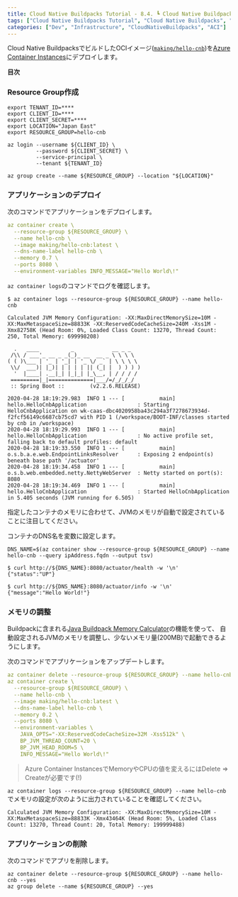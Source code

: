 ```yaml
---
title: Cloud Native Buildpacks Tutorial - 8.4. ┗ Cloud Native BuildpacksでビルドしたOCIイメージをAzure Container Instancesへデプロイ
tags: ["Cloud Native Buildpacks Tutorial", "Cloud Native Buildpacks", "Spring Boot", "Azure Container Instances", "Series"]
categories: ["Dev", "Infrastructure", "CloudNativeBuildpacks", "ACI"]
---
```


Cloud Native BuildpacksでビルドしたOCIイメージ([`making/hello-cnb`](https://hub.docker.com/r/making/hello-cnb))を[Azure Container Instances](https://docs.microsoft.com/azure/container-instances)にデプロイします。

**目次**
<!-- toc -->

### Resource Group作成

```
export TENANT_ID=****
export CLIENT_ID=****
export CLIENT_SECRET=****
export LOCATION="Japan East"
export RESOURCE_GROUP=hello-cnb

az login --username ${CLIENT_ID} \
         --password ${CLIENT_SECRET} \
         --service-principal \
         --tenant ${TENANT_ID} 

az group create --name ${RESOURCE_GROUP} --location "${LOCATION}"
```

### アプリケーションのデプロイ

次のコマンドでアプリケーションをデプロイします。

```yaml
az container create \
  --resource-group ${RESOURCE_GROUP} \
  --name hello-cnb \
  --image making/hello-cnb:latest \
  --dns-name-label hello-cnb \
  --memory 0.7 \
  --ports 8080 \
  --environment-variables INFO_MESSAGE="Hello World\!"
```

`az container logs`のコマンドでログを確認します。

```
$ az container logs --resource-group ${RESOURCE_GROUP} --name hello-cnb 

Calculated JVM Memory Configuration: -XX:MaxDirectMemorySize=10M -XX:MaxMetaspaceSize=88833K -XX:ReservedCodeCacheSize=240M -Xss1M -Xmx82758K (Head Room: 0%, Loaded Class Count: 13270, Thread Count: 250, Total Memory: 699998208)

  .   ____          _            __ _ _
 /\\ / ___'_ __ _ _(_)_ __  __ _ \ \ \ \
( ( )\___ | '_ | '_| | '_ \/ _` | \ \ \ \
 \\/  ___)| |_)| | | | | || (_| |  ) ) ) )
  '  |____| .__|_| |_|_| |_\__, | / / / /
 =========|_|==============|___/=/_/_/_/
 :: Spring Boot ::        (v2.2.6.RELEASE)

2020-04-28 18:19:29.983  INFO 1 --- [           main] hello.HelloCnbApplication                : Starting HelloCnbApplication on wk-caas-dbc4020958ba43c294a3f7278673934d-f2fcf56149c6687cb75cd7 with PID 1 (/workspace/BOOT-INF/classes started by cnb in /workspace)
2020-04-28 18:19:29.993  INFO 1 --- [           main] hello.HelloCnbApplication                : No active profile set, falling back to default profiles: default
2020-04-28 18:19:33.550  INFO 1 --- [           main] o.s.b.a.e.web.EndpointLinksResolver      : Exposing 2 endpoint(s) beneath base path '/actuator'
2020-04-28 18:19:34.458  INFO 1 --- [           main] o.s.b.web.embedded.netty.NettyWebServer  : Netty started on port(s): 8080
2020-04-28 18:19:34.469  INFO 1 --- [           main] hello.HelloCnbApplication                : Started HelloCnbApplication in 5.405 seconds (JVM running for 6.505)
```

指定したコンテナのメモリに合わせて、JVMのメモリが自動で設定されていることに注目してください。

コンテナのDNS名を変数に設定します。

```
DNS_NAME=$(az container show --resource-group ${RESOURCE_GROUP} --name hello-cnb --query ipAddress.fqdn --output tsv)
```

```
$ curl http://${DNS_NAME}:8080/actuator/health -w '\n'
{"status":"UP"}

$ curl http://${DNS_NAME}:8080/actuator/info -w '\n'
{"message":"Hello World!"}
```

### メモリの調整

Buildpackに含まれる[Java Buildpack Memory Calculator](https://github.com/cloudfoundry/java-buildpack-memory-calculator)の機能を使って、
自動設定されるJVMのメモリを調整し、少ないメモリ量(200MB)で起動できるようにします。

次のコマンドでアプリケーションをアップデートします。

```yaml
az container delete --resource-group ${RESOURCE_GROUP} --name hello-cnb --yes
az container create \
  --resource-group ${RESOURCE_GROUP} \
  --name hello-cnb \
  --image making/hello-cnb:latest \
  --dns-name-label hello-cnb \
  --memory 0.2 \
  --ports 8080 \
  --environment-variables \
    JAVA_OPTS="-XX:ReservedCodeCacheSize=32M -Xss512k" \
    BP_JVM_THREAD_COUNT=20 \
    BP_JVM_HEAD_ROOM=5 \
    INFO_MESSAGE="Hello World\!"
```

> Azure Container InstancesでMemoryやCPUの値を変えるにはDelete => Createが必要です(!)

`az container logs --resource-group ${RESOURCE_GROUP} --name hello-cnb `でメモリの設定が次のように出力されていることを確認してください。

```
Calculated JVM Memory Configuration: -XX:MaxDirectMemorySize=10M -XX:MaxMetaspaceSize=88833K -Xmx43464K (Head Room: 5%, Loaded Class Count: 13270, Thread Count: 20, Total Memory: 199999488)
```

### アプリケーションの削除

次のコマンドでアプリを削除します。

```
az container delete --resource-group ${RESOURCE_GROUP} --name hello-cnb --yes
az group delete --name ${RESOURCE_GROUP} --yes
```
